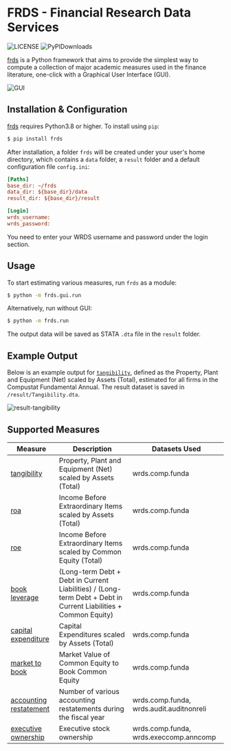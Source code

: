# FRDS - Financial Research Data Services

![LICENSE](https://img.shields.io/github/license/mgao6767/frds?color=green) ![PyPIDownloads](https://img.shields.io/pypi/dm/frds)

[frds](https://github.com/mgao6767/frds/) is a Python framework that aims to provide the simplest way to compute a collection of major academic measures used in the finance literature, one-click with a Graphical User Interface (GUI).

![GUI](https://github.com/mgao6767/frds/raw/master/images/frds_demo.gif)

## Installation & Configuration

[frds](https://github.com/mgao6767/frds/) requires Python3.8 or higher. To install using `pip`:

```bash
$ pip install frds
```
After installation, a folder `frds` will be created under your user's home directory, which contains a `data` folder, a `result` folder and a default configuration file `config.ini`:

```ini
[Paths]
base_dir: ~/frds
data_dir: ${base_dir}/data
result_dir: ${base_dir}/result

[Login]
wrds_username: 
wrds_password: 
```

You need to enter your WRDS username and password under the login section.

## Usage

To start estimating various measures, run `frds` as a module:

```bash
$ python -m frds.gui.run
```

Alternatively, run without GUI:

```bash
$ python -m frds.run
```

The output data will be saved as STATA `.dta` file in the `result` folder.

## Example Output

Below is an example output for [`tangibility`](https://github.com/mgao6767/frds/blob/master/frds/measures/tangibility.py), defined as the Property, Plant and Equipment (Net) scaled by Assets (Total), estimated for all firms in the Compustat Fundamental Annual. The result dataset is saved in `/result/Tangibility.dta`.

![result-tangibility](https://github.com/mgao6767/frds/raw/master/images/result-tangibility.png)

## Supported Measures

| Measure                                                                                                        | Description                                                                                                     | Datasets Used                            |
|----------------------------------------------------------------------------------------------------------------|-----------------------------------------------------------------------------------------------------------------|------------------------------------------|
| [tangibility](https://github.com/mgao6767/frds/blob/master/frds/measures/tangibility.py)                       | Property, Plant and Equipment (Net) scaled by Assets (Total)                                                    | wrds.comp.funda                          |
| [roa](https://github.com/mgao6767/frds/blob/master/frds/measures/roa.py)                                       | Income Before Extraordinary Items scaled by Assets (Total)                                                      | wrds.comp.funda                          |
| [roe](https://github.com/mgao6767/frds/blob/master/frds/measures/roe.py)                                       | Income Before Extraordinary Items scaled by Common Equity (Total)                                               | wrds.comp.funda                          |
| [book leverage](https://github.com/mgao6767/frds/blob/master/frds/measures/book_leverage.py)                   | (Long-term Debt + Debt in Current Liabilities) / (Long-term Debt + Debt in Current Liabilities + Common Equity) | wrds.comp.funda                          |
| [capital expenditure](https://github.com/mgao6767/frds/blob/master/frds/measures/capital_expenditure.py)       | Capital Expenditures scaled by Assets (Total)                                                                   | wrds.comp.funda                          |
| [market to book](https://github.com/mgao6767/frds/blob/master/frds/measures/market_to_book.py)                 | Market Value of Common Equity to Book Common Equity                                                             | wrds.comp.funda                          |
| [accounting restatement](https://github.com/mgao6767/frds/blob/master/frds/measures/accounting_restatement.py) | Number of various accounting restatements during the fiscal year                                                | wrds.comp.funda, wrds.audit.auditnonreli |
| [executive ownership](https://github.com/mgao6767/frds/blob/master/frds/measures/executive_ownership.py)       | Executive stock ownership                                                                                       | wrds.comp.funda, wrds.execcomp.anncomp   |